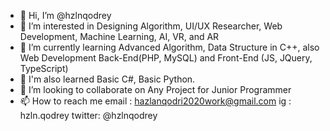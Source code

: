 - 👋 Hi, I’m @hzlnqodrey
- 👀 I’m interested in Designing Algorithm, UI/UX Researcher, Web Development, Machine Learning, AI, VR, and AR
- 🌱 I’m currently learning Advanced Algorithm, Data Structure in C++, also Web Development Back-End(PHP, MySQL) and Front-End (JS, JQuery, TypeScript)
- 🌱 I'm also learned Basic C#, Basic Python.
- 💞️ I’m looking to collaborate on Any Project for Junior Programmer 
- 📫 How to reach me 
    email  : hazlanqodri2020work@gmail.com
    ig     : hzln.qodrey
    twitter: @hzlnqodrey

<!---
hzlnqodrey/hzlnqodrey is a ✨ special ✨ repository because its `README.md` (this file) appears on your GitHub profile.
You can click the Preview link to take a look at your changes.
--->
